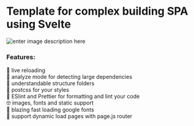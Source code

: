 # Template for complex building SPA using Svelte

![enter image description here](https://raw.githubusercontent.com/theartkod/webpack_svelte/master/src/assets/images/webpack_svelte.png)

### **Features:**

🔄 live reloading\
🔎 analyze mode for detecting large dependencies\
🐣 understandable structure folders\
🌈 postcss for your styles\
🧹 ESlint and Prettier for formatting and lint your code\
🤓 images, fonts and static support\
🚀 blazing fast loading google fonts\
🚗 support dynamic load pages with page.js router
